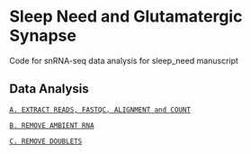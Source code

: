 # Sleep Need and Glutamatergic Synapse
Code for snRNA-seq data analysis for sleep_need manuscript

## Data Analysis
[`A. EXTRACT READS, FASTQC, ALIGNMENT and COUNT`](A_CellRanger.md)

[`B. REMOVE AMBIENT RNA`](B_CellBender.md)

[`C. REMOVE DOUBLETS`](C_DoubletFinder.md)
